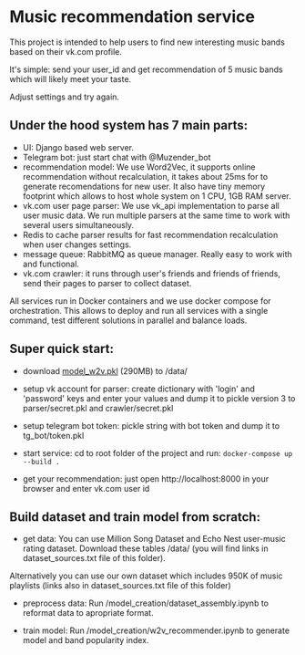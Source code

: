 # Music recommendation service
This project is intended to help users to find new interesting music bands based on their vk.com profile.

It's simple: send your user_id and get recommendation of 5 music bands which will likely meet your taste. 

Adjust settings and try again.

## Under the hood system has 7 main parts:
- UI:
Django based web server.
- Telegram bot:
just start chat with @Muzender_bot
- recommendation model:
We use Word2Vec, it supports online recommendation without recalculation, it takes about 25ms for to generate 
recomendations for new user. It also have tiny memory footprint which allows to host whole system on 1 CPU, 
1GB RAM server.
- vk.com user page parser:
We use vk_api implementation to parse all user music data. We run multiple parsers at the same time to work with several users simultaneously.
- Redis to cache parser results for fast recommendation recalculation when user changes settings.
- message queue:
RabbitMQ as queue manager. Really easy to work with and functional.
- vk.com crawler: it runs through user's friends and friends of friends, send their pages to parser to collect dataset. 

All services run in Docker containers and we use docker compose for orchestration. This allows to deploy and run all 
services with a single command, test different solutions in parallel and balance loads. 

## Super quick start:
- download [model_w2v.pkl](https://drive.google.com/open?id=1Jkvhuo5ULFl8L4jkwc_1XjtFkEaosyHm) (290MB) to /data/

- setup vk account for parser:
create dictionary with 'login' and 'password' keys and enter your values and dump it to pickle version 3 
to parser/secret.pkl and crawler/secret.pkl

- setup telegram bot token:
pickle string with bot token and dump it to tg_bot/token.pkl 

- start service:
cd to root folder of the project and run: `docker-compose up --build .`

- get your recommendation:
just open http://localhost:8000 in your browser and enter vk.com user id

## Build dataset and train model from scratch:
- get data:
You can use Million Song Dataset and Echo Nest user-music rating dataset. 
Download these tables /data/ (you will find links in dataset_sources.txt file of this folder).

Alternatively you can use our own dataset which includes 950K of music playlists (links also in dataset_sources.txt file of this folder)

- preprocess data:
Run /model_creation/dataset_assembly.ipynb to reformat data to apropriate format.

- train model:
Run /model_creation/w2v_recommender.ipynb to generate model and band popularity index.
